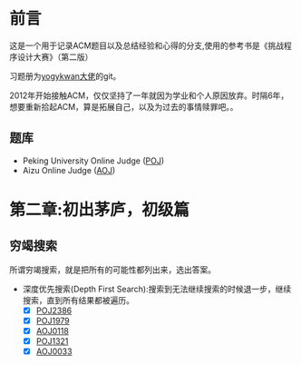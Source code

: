 # 前言
这是一个用于记录ACM题目以及总结经验和心得的分支,使用的参考书是《挑战程序设计大赛》（第二版）

习题册为[yogykwan大佬](https://github.com/yogykwan/acm-challenge-workbook)的git。

2012年开始接触ACM，仅仅坚持了一年就因为学业和个人原因放弃。时隔6年，想要重新拾起ACM，算是拓展自己，以及为过去的事情赎罪吧。。

## 题库
- Peking University Online Judge ([POJ](http://poj.org/))
- Aizu Online Judge ([AOJ](http://judge.u-aizu.ac.jp/onlinejudge/index.jsp?lang=en))

# 第二章:初出茅庐，初级篇
## 穷竭搜索
所谓穷竭搜索，就是把所有的可能性都列出来，选出答案。
- 深度优先搜索(Depth First Search):搜索到无法继续搜索的时候退一步，继续搜索，直到所有结果都被遍历。
    - [x] [POJ2386](http://poj.org/problem?id=2386)
    - [x] [POJ1979](http://poj.org/problem?id=1979)
    - [x] [AOJ0118](http://judge.u-aizu.ac.jp/onlinejudge/description.jsp?id=0118)
    - [x] [POJ1321](http://poj.org/problem?id=1321)
    - [x] [AOJ0033](http://judge.u-aizu.ac.jp/onlinejudge/description.jsp?id=0033)
